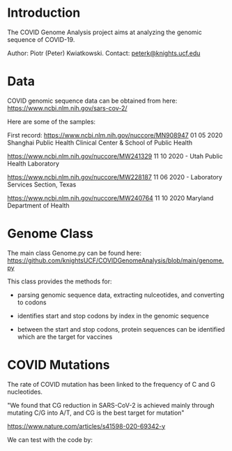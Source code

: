 # Introduction

The COVID Genome Analysis project aims at analyzing the genomic sequence of COVID-19.

Author: Piotr (Peter) Kwiatkowski. Contact: peterk@knights.ucf.edu


# Data

COVID genomic sequence data can be obtained from here: https://www.ncbi.nlm.nih.gov/sars-cov-2/

Here are some of the samples:

First record: https://www.ncbi.nlm.nih.gov/nuccore/MN908947
01 05 2020 Shanghai Public Health Clinical Center & School of Public Health


https://www.ncbi.nlm.nih.gov/nuccore/MW241329
11 10 2020 - Utah Public Health Laboratory


https://www.ncbi.nlm.nih.gov/nuccore/MW228187
11 06 2020 - Laboratory Services Section, Texas


https://www.ncbi.nlm.nih.gov/nuccore/MW240764
11 10 2020 Maryland Department of Health


# Genome Class

The main class Genome.py can be found here: https://github.com/knightsUCF/COVIDGenomeAnalysis/blob/main/genome.py

This class provides the methods for:

- parsing genomic sequence data, extracting nulceotides, and converting to codons

- identifies start and stop codons by index in the genomic sequence

- between the start and stop codons, protein sequences can be identified which are the target for vaccines



# COVID Mutations

The rate of COVID mutation has been linked to the frequency of C and G nucleotides.

"We found that CG reduction in SARS-CoV-2 is achieved mainly through mutating C/G into A/T, and CG is the best target for mutation"

https://www.nature.com/articles/s41598-020-69342-y

We can test with the code by:







